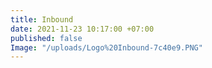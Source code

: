 ```yaml
---
title: Inbound
date: 2021-11-23 10:17:00 +07:00
published: false
Image: "/uploads/Logo%20Inbound-7c40e9.PNG"
---
```


